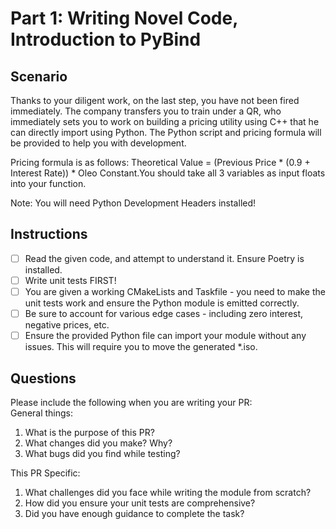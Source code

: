 # Part 1: Writing Novel Code, Introduction to PyBind

## Scenario

Thanks to your diligent work, on the last step, you have not been fired immediately. The company transfers you to train
under a QR, who immediately sets you to work on building a pricing utility using C++ that he can directly import using
Python. The Python script and pricing formula will be provided to help you with development.

Pricing formula is as follows:
Theoretical Value = (Previous Price * (0.9 + Interest Rate)) * Oleo Constant.You should take all 3 variables as input
floats into your function.

Note: You will need Python Development Headers installed!

## Instructions

- [ ] Read the given code, and attempt to understand it. Ensure Poetry is installed. 
- [ ] Write unit tests FIRST!
- [ ] You are given a working CMakeLists and Taskfile - you need to make the unit tests work and ensure the Python module is emitted correctly.
- [ ] Be sure to account for various edge cases - including zero interest, negative prices, etc.
- [ ] Ensure the provided Python file can import your module without any issues. This will require you to move the generated *.iso.

## Questions

Please include the following when you are writing your PR:   
General things:

1. What is the purpose of this PR?
2. What changes did you make? Why?
3. What bugs did you find while testing?

This PR Specific:

1. What challenges did you face while writing the module from scratch?
2. How did you ensure your unit tests are comprehensive?
3. Did you have enough guidance to complete the task?
